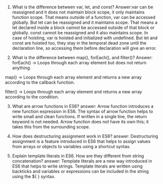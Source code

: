 1. What is the difference between var, let, and const?
Answer:var can be reassigned and it does not maintain block scope, it only maintains function scope. That means outside of a function, var can be accessed globally.
But let can be reassigned and it maintains scope. That means a let declared inside a block cannot be accessed outside of that block or globally.
const cannot be reassigned and it also maintains scope.
In case of hoisting, var is hoisted and initialized with undefined. But let and const are hoisted too, they stay in the temporal dead zone until the declaration line, so accessing them before declaration will give an error.

2. What is the difference between map(), forEach(), and filter()?
Answer: forEach() → Loops through each array element but does not return anything.

map() → Loops through each array element and returns a new array according to the callback function.

filter() → Loops through each array element and returns a new array according to the condition.

3. What are arrow functions in ES6?
answer: Arrow function introduces a new function expression in ES6. The syntax of arrow function helps to write small and clean functions.
If written in a single line, the return keyword is not needed.
Arrow function does not have its own this; it takes this from the surrounding scope.

4. How does destructuring assignment work in ES6?
answer: Destructuring assignment is a feature introduced in ES6 that helps to assign values from arrays or objects to variables using a shortcut syntax.

5. Explain template literals in ES6. How are they different from string concatenation?
answer: Template literals are a new way introduced in ES6 that helps to write strings. Template literals are written using backticks  and variables or expressions can be included in the string using the ${ } syntax.
